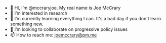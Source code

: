 - 👋 Hi, I’m @mccraryjoe. My real name is Joe McCrary
- 👀 I’m interested in research
- 🌱 I’m currently learning everything I can. It's a bad day if you don't learn something new.
- 💞️ I’m looking to collaborate on progressive policy issues
- 📫 How to reach me: joemccrary@pm.me

<!---
mccraryjoe/mccraryjoe is a ✨ special ✨ repository because its `README.md` (this file) appears on your GitHub profile.
You can click the Preview link to take a look at your changes.
--->
